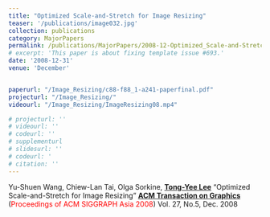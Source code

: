 ```yaml
---
title: "Optimized Scale-and-Stretch for Image Resizing"
teaser: '/publications/image032.jpg'
collection: publications
category: MajorPapers
permalink: /publications/MajorPapers/2008-12-Optimized_Scale-and-Stretch_for_Image_Resizing
# excerpt: 'This paper is about fixing template issue #693.'
date: '2008-12-31'
venue: 'December'


paperurl: "/Image_Resizing/c88-f88_1-a241-paperfinal.pdf"
projecturl: "/Image_Resizing/"
videourl: "/Image_Resizing/ImageResizing08.mp4"

# projecturl: ''
# videourl: ''
# codeurl: ''
# supplementurl
# slidesurl: ''
# codeurl: '
# citation: ''
---
```


Yu-Shuen Wang, Chiew-Lan Tai, Olga Sorkine, <strong><u>Tong-Yee Lee</u></strong> “Optimized Scale-and-Stretch for Image Resizing” <strong><u>ACM Transaction on Graphics</u></strong> (<span style="color:red">Proceedings of ACM SIGGRAPH Asia 2008</span>) Vol. 27, No.5, Dec. 2008